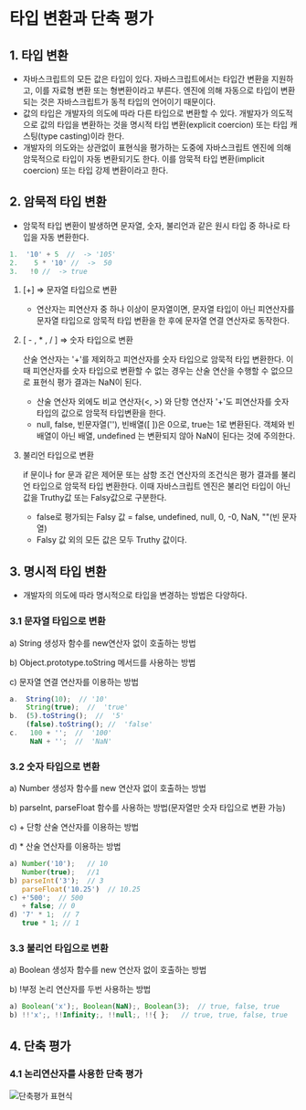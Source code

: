 # 타입 변환과 단축 평가



## 1. 타입 변환

- 자바스크립트의 모든 값은 타입이 있다. 자바스크립트에서는 타입간 변환을 지원하고, 이를 자료형 변환 또는 형변환이라고 부른다. 엔진에 의해 자동으로 타입이 변환되는 것은 자바스크립트가 동적 타입의 언어이기 때문이다.
- 값의 타입은 개발자의 의도에 따라 다른 타입으로 변환할 수 있다. 개발자가 의도적으로 값의 타입을 변환하는 것을 명시적 타입 변환(explicit coercion) 또는 타입 캐스팅(type casting)이라 한다.
- 개발자의 의도와는 상관없이 표현식을 평가하는 도중에 자바스크립트 엔진에 의해 암묵적으로 타입이 자동 변환되기도 한다. 이를 암묵적 타입 변환(implicit coercion) 또는 타입 강제 변환이라고 한다.

## 2. 암묵적 타입 변환

- 암묵적 타입 변환이 발생하면 문자열, 숫자, 불리언과 같은 원시 타입 중 하나로 타입을 자동 변환한다.

```jsx
1.  '10' + 5  //  -> '105'  
2.    5 * '10' //  ->  50
3.   !0 //  -> true
```

1. [+] ⇒ 문자열 타입으로 변환

   - 연산자는 피연산자 중 하나 이상이 문자열이면, 문자열 타입이 아닌 피연산자를 문자열 타입으로 암묵적 타입 변환을 한 후에 문자열 연결 연산자로 동작한다.

2. [ - , * , / ] ⇒ 숫자 타입으로 변환

   산술 연산자는 '+'를 제외하고 피연산자를 숫자 타입으로 암묵적 타입 변환한다. 이때 피연산자를 숫자 타입으로 변환할 수 없는 경우는 산술 연산을 수행할 수 없으므로 표현식 평가 결과는 NaN이 된다.

   - 산술 연산자 외에도 비교 연산자(<, >) 와 단항 연산자 '+'도 피연산자를 숫자 타입의 값으로 암묵적 타입변환을 한다.
   - null, false, 빈문자열(''), 빈배열([ ])은 0으로, true는 1로 변환된다. 객체와 빈 배열이 아닌 배열, undefined 는 변환되지 않아 NaN이 된다는 것에 주의한다.

3. 불리언 타입으로 변환

   if 문이나 for 문과 같은 제어문 또는 삼항 조건 연산자의 조건식은 평가 결과를 불리언 타입으로 암묵적 타입 변환한다. 이때 자바스크립트 엔진은 불리언 타입이 아닌 값을 Truthy값 또는 Falsy값으로 구분한다.

   - false로 평가되는 Falsy 값 = false, undefined, null, 0, -0, NaN, ""(빈 문자열)
   - Falsy 값 외의 모든 값은 모두 Truthy 값이다.



## 3. 명시적 타입 변환

- 개발자의 의도에 따라 명시적으로 타입을 변경하는 방법은 다양하다.

### 3.1 문자열 타입으로 변환

a) String 생성자 함수를 new연산자 없이 호출하는 방법

b) Object.prototype.toString 메서드를 사용하는 방법

c) 문자열 연결 연산자를 이용하는 방법

```jsx
a.  String(10);  // '10' 
    String(true);  //  'true'
b.  (5).toString();  //  '5'
    (false).toString(); //  'false'
c.   100 + '';  //  '100'
     NaN + '';  //  'NaN'
```

### 3.2 숫자 타입으로 변환

a) Number 생성자 함수를 new 연산자 없이 호출하는 방법

b) parseInt, parseFloat 함수를 사용하는 방법(문자열만 숫자 타입으로 변환 가능)

c) + 단항 산술 연산자를 이용하는 방법

d) * 산술 연산자를 이용하는 방법

```jsx
a) Number('10');   // 10
   Number(true);   //1
b) parseInt('3');  // 3
   parseFloat('10.25')  // 10.25
c) +'500';  // 500
   + false; // 0
d) '7' * 1;  // 7
   true * 1; // 1
```

### 3.3 불리언 타입으로 변환

a) Boolean 생성자 함수를 new 연산자 없이 호출하는 방법

b) !부정 논리 연산자를 두번 사용하는 방법

```jsx
a) Boolean('x');, Boolean(NaN);, Boolean(3);  // true, false, true
b) !!'x';, !!Infinity;, !!null;, !!{ };   // true, true, false, true
```



## 4. 단축 평가

### 4.1 논리연산자를 사용한 단축 평가

![단축평가 표현식](https://user-images.githubusercontent.com/68039555/91639032-a1231100-ea4e-11ea-8e4a-18f6c657a6e9.png)